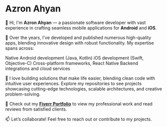 # Azron Ahyan  

👋 Hi, I'm **Azron Ahyan** — a passionate software developer with vast experience in crafting seamless mobile applications for **Android** and **iOS**.  

🚀 Over the years, I've developed and published numerous high-quality apps, blending innovative design with robust functionality. My expertise spans across:

Native Android development (Java, Kotlin)
iOS development (Swift, Objective-C)
Cross-platform frameworks, React Native
Backend integrations and cloud services

🌟 I love building solutions that make life easier, blending clean code with intuitive user experiences. Explore my repositories to see projects showcasing cutting-edge technologies, scalable architectures, and creative problem-solving.  

📂 Check out my **[Fiverr Portfolio](https://www.fiverr.com/azronahyan)** to view my professional work and read reviews from satisfied clients.  

📫 Let’s collaborate! Feel free to reach out or contribute to my projects.  


